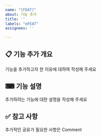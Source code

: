 ```yaml
---
name: "[FEAT]"
about: 기능 추가
title: ''
labels: "⚙FEAT"
assignees: ''

---
```


## 📋 기능 추가 개요

기능을 추가하고자 한 이유에 대하여 작성해 주세요

## ⌨ 기능 설명

추가하려는 기능에 대한 설명을 작성해 주세요

## ✅ 참고 사항

추가적인 공유가 필요한 사항은 Comment
